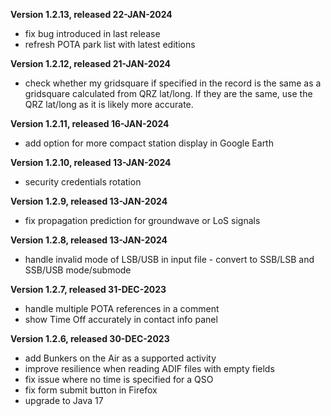 **Version 1.2.13, released 22-JAN-2024**
- fix bug introduced in last release
- refresh POTA park list with latest editions

**Version 1.2.12, released 21-JAN-2024**
- check whether my gridsquare if specified in the record is the same as a gridsquare calculated from QRZ lat/long. If they are the same, use the QRZ lat/long as it is likely more accurate.

**Version 1.2.11, released 16-JAN-2024**
- add option for more compact station display in Google Earth

**Version 1.2.10, released 13-JAN-2024**
- security credentials rotation

**Version 1.2.9, released 13-JAN-2024**
- fix propagation prediction for groundwave or LoS signals

**Version 1.2.8, released 13-JAN-2024**
- handle invalid mode of LSB/USB in input file - convert to SSB/LSB and SSB/USB mode/submode

**Version 1.2.7, released 31-DEC-2023**
- handle multiple POTA references in a comment
- show Time Off accurately in contact info panel

**Version 1.2.6, released 30-DEC-2023**
 - add Bunkers on the Air as a supported activity
 - improve resilience when reading ADIF files with empty fields
 - fix issue where no time is specified for a QSO
 - fix form submit button in Firefox
 - upgrade to Java 17